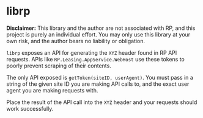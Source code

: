 # librp

**Disclaimer:** This library and the author are not associated with RP, and this project is purely an individual effort. You may only use this library at your own risk, and the author bears no liability or obligation.

`librp` exposes an API for generating the `XYZ` header found in RP API requests. APIs like `RP.Leasing.AppService.WebHost` use these tokens to poorly prevent scraping of their contents.

The only API exposed is `getToken(siteID, userAgent)`. You must pass in a string of the given site ID you are making API calls to, and the exact user agent you are making requests with.

Place the result of the API call into the `XYZ` header and your requests should work successfully.